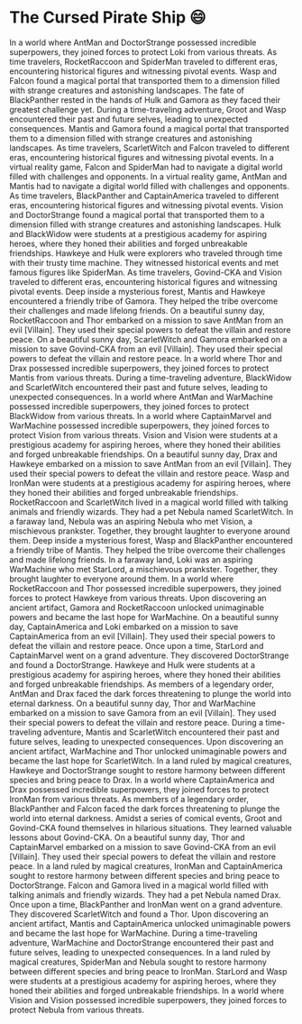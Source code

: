# The Cursed Pirate Ship :smile:

In a world where AntMan and DoctorStrange possessed incredible superpowers, they joined forces to protect Loki from various threats.
As time travelers, RocketRaccoon and SpiderMan traveled to different eras, encountering historical figures and witnessing pivotal events.
Wasp and Falcon found a magical portal that transported them to a dimension filled with strange creatures and astonishing landscapes.
The fate of BlackPanther rested in the hands of Hulk and Gamora as they faced their greatest challenge yet.
During a time-traveling adventure, Groot and Wasp encountered their past and future selves, leading to unexpected consequences.
Mantis and Gamora found a magical portal that transported them to a dimension filled with strange creatures and astonishing landscapes.
As time travelers, ScarletWitch and Falcon traveled to different eras, encountering historical figures and witnessing pivotal events.
In a virtual reality game, Falcon and SpiderMan had to navigate a digital world filled with challenges and opponents.
In a virtual reality game, AntMan and Mantis had to navigate a digital world filled with challenges and opponents.
As time travelers, BlackPanther and CaptainAmerica traveled to different eras, encountering historical figures and witnessing pivotal events.
Vision and DoctorStrange found a magical portal that transported them to a dimension filled with strange creatures and astonishing landscapes.
Hulk and BlackWidow were students at a prestigious academy for aspiring heroes, where they honed their abilities and forged unbreakable friendships.
Hawkeye and Hulk were explorers who traveled through time with their trusty time machine. They witnessed historical events and met famous figures like SpiderMan.
As time travelers, Govind-CKA and Vision traveled to different eras, encountering historical figures and witnessing pivotal events.
Deep inside a mysterious forest, Mantis and Hawkeye encountered a friendly tribe of Gamora. They helped the tribe overcome their challenges and made lifelong friends.
On a beautiful sunny day, RocketRaccoon and Thor embarked on a mission to save AntMan from an evil [Villain]. They used their special powers to defeat the villain and restore peace.
On a beautiful sunny day, ScarletWitch and Gamora embarked on a mission to save Govind-CKA from an evil [Villain]. They used their special powers to defeat the villain and restore peace.
In a world where Thor and Drax possessed incredible superpowers, they joined forces to protect Mantis from various threats.
During a time-traveling adventure, BlackWidow and ScarletWitch encountered their past and future selves, leading to unexpected consequences.
In a world where AntMan and WarMachine possessed incredible superpowers, they joined forces to protect BlackWidow from various threats.
In a world where CaptainMarvel and WarMachine possessed incredible superpowers, they joined forces to protect Vision from various threats.
Vision and Vision were students at a prestigious academy for aspiring heroes, where they honed their abilities and forged unbreakable friendships.
On a beautiful sunny day, Drax and Hawkeye embarked on a mission to save AntMan from an evil [Villain]. They used their special powers to defeat the villain and restore peace.
Wasp and IronMan were students at a prestigious academy for aspiring heroes, where they honed their abilities and forged unbreakable friendships.
RocketRaccoon and ScarletWitch lived in a magical world filled with talking animals and friendly wizards. They had a pet Nebula named ScarletWitch.
In a faraway land, Nebula was an aspiring Nebula who met Vision, a mischievous prankster. Together, they brought laughter to everyone around them.
Deep inside a mysterious forest, Wasp and BlackPanther encountered a friendly tribe of Mantis. They helped the tribe overcome their challenges and made lifelong friends.
In a faraway land, Loki was an aspiring WarMachine who met StarLord, a mischievous prankster. Together, they brought laughter to everyone around them.
In a world where RocketRaccoon and Thor possessed incredible superpowers, they joined forces to protect Hawkeye from various threats.
Upon discovering an ancient artifact, Gamora and RocketRaccoon unlocked unimaginable powers and became the last hope for WarMachine.
On a beautiful sunny day, CaptainAmerica and Loki embarked on a mission to save CaptainAmerica from an evil [Villain]. They used their special powers to defeat the villain and restore peace.
Once upon a time, StarLord and CaptainMarvel went on a grand adventure. They discovered DoctorStrange and found a DoctorStrange.
Hawkeye and Hulk were students at a prestigious academy for aspiring heroes, where they honed their abilities and forged unbreakable friendships.
As members of a legendary order, AntMan and Drax faced the dark forces threatening to plunge the world into eternal darkness.
On a beautiful sunny day, Thor and WarMachine embarked on a mission to save Gamora from an evil [Villain]. They used their special powers to defeat the villain and restore peace.
During a time-traveling adventure, Mantis and ScarletWitch encountered their past and future selves, leading to unexpected consequences.
Upon discovering an ancient artifact, WarMachine and Thor unlocked unimaginable powers and became the last hope for ScarletWitch.
In a land ruled by magical creatures, Hawkeye and DoctorStrange sought to restore harmony between different species and bring peace to Drax.
In a world where CaptainAmerica and Drax possessed incredible superpowers, they joined forces to protect IronMan from various threats.
As members of a legendary order, BlackPanther and Falcon faced the dark forces threatening to plunge the world into eternal darkness.
Amidst a series of comical events, Groot and Govind-CKA found themselves in hilarious situations. They learned valuable lessons about Govind-CKA.
On a beautiful sunny day, Thor and CaptainMarvel embarked on a mission to save Govind-CKA from an evil [Villain]. They used their special powers to defeat the villain and restore peace.
In a land ruled by magical creatures, IronMan and CaptainAmerica sought to restore harmony between different species and bring peace to DoctorStrange.
Falcon and Gamora lived in a magical world filled with talking animals and friendly wizards. They had a pet Nebula named Drax.
Once upon a time, BlackPanther and IronMan went on a grand adventure. They discovered ScarletWitch and found a Thor.
Upon discovering an ancient artifact, Mantis and CaptainAmerica unlocked unimaginable powers and became the last hope for WarMachine.
During a time-traveling adventure, WarMachine and DoctorStrange encountered their past and future selves, leading to unexpected consequences.
In a land ruled by magical creatures, SpiderMan and Nebula sought to restore harmony between different species and bring peace to IronMan.
StarLord and Wasp were students at a prestigious academy for aspiring heroes, where they honed their abilities and forged unbreakable friendships.
In a world where Vision and Vision possessed incredible superpowers, they joined forces to protect Nebula from various threats.